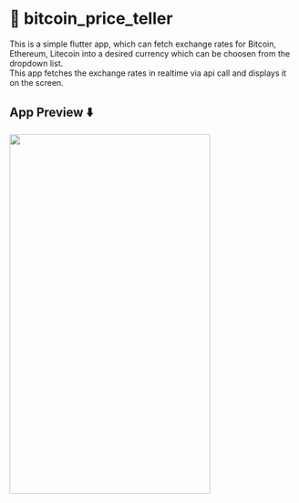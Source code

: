 # 🤑 bitcoin_price_teller

This is a simple flutter app, which can fetch exchange rates for Bitcoin, Ethereum, Litecoin into a desired currency which can be choosen from the dropdown list.
<br>
This app fetches the exchange rates in realtime via api call and displays it on the screen. 

## App Preview ⬇️

<img src="https://user-images.githubusercontent.com/74370799/162283682-9105e6fb-6358-4591-8e3c-8cbea1822ffb.gif" width="352" height="630">





